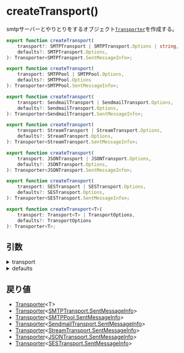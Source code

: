 # createTransport()

smtpサーバーとやりとりをするオブジェクト[`Transporter`](Transporter.md)を作成する。

```typescript
export function createTransport(
    transport?: SMTPTransport | SMTPTransport.Options | string,
    defaults?: SMTPTransport.Options,
): Transporter<SMTPTransport.SentMessageInfo>;

export function createTransport(
    transport: SMTPPool | SMTPPool.Options,
    defaults?: SMTPPool.Options
): Transporter<SMTPPool.SentMessageInfo>;

export function createTransport(
    transport: SendmailTransport | SendmailTransport.Options,
    defaults?: SendmailTransport.Options,
): Transporter<SendmailTransport.SentMessageInfo>;

export function createTransport(
    transport: StreamTransport | StreamTransport.Options,
    defaults?: StreamTransport.Options,
): Transporter<StreamTransport.SentMessageInfo>;

export function createTransport(
    transport: JSONTransport | JSONTransport.Options,
    defaults?: JSONTransport.Options,
): Transporter<JSONTransport.SentMessageInfo>;

export function createTransport(
    transport: SESTransport | SESTransport.Options,
    defaults?: SESTransport.Options,
): Transporter<SESTransport.SentMessageInfo>;

export function createTransport<T>(
    transport: Transport<T> | TransportOptions,
    defaults?: TransportOptions
): Transporter<T>;
```

## 引数

<details><summary>transport</summary><section>

### transport

SMTPの接続情報のオブジェクトもしくは接続URLもしくはプラグインインスタンスです。

#### 型

- [SMTPTransport](SMTPTransport.md)
- [SMTPTransport.Options](SMTPTransport/Options.md)
- string
- [SMTPPool](SMTPPool.md)
- [SMTPPool.Options](SMTPPool/Options.md)
- [SendmailTransport](SendmailTransport.md)
- [SendmailTransport.Options](SendmailTransport/Options.md)
- [StreamTransport](StreamTransport.md)
- [StreamTransport.Options](StreamTransport/Options.md)
- [JsonTransport](JsonTransport.md)
- [JsonTransport.Options](JsonTransport/Options.md)
- [SESTransport](SESTransport.md)
- [SESTransport.Options](SESTransport/Options.md)
- [Transport&lt;T&gt;](Transport.md)
- [TransportOptions](TransportOptions.md)

#### デフォルト

必須

</section></details>

<details><summary>defaults</summary><section>

### defaults

デフォルトの値を定義するオブジェクトです。

#### 型

- [SMTPTransport.Options](SMTPTransport/Options.md)
- [SMTPPool.Options](SMTPPool/Options.md)
- [SendmailTransport.Options](SendmailTransport/Options.md)
- [StreamTransport.Options](StreamTransport/Options.md)
- [JsonTransport.Options](JsonTransport/Options.md)
- [SESTransport.Options](SESTransport/Options.md)
- [TransportOptions](TransportOptions.md)

#### デフォルト

null

</section></details>

## 戻り値

- [Transporter](Transporter.md)&lt;T&gt;
- [Transporter](Transporter.md)&lt;[SMTPTransport.SentMessageInfo](SMTPTransport/SentMessageInfo.md)&gt;
- [Transporter](Transporter.md)&lt;[SMTPPool.SentMessageInfo](SMTPPool/SentMessageInfo.md)&gt;
- [Transporter](Transporter.md)&lt;[SendmailTransport.SentMessageInfo](SendmailTransport/SentMessageInfo.md)&gt;
- [Transporter](Transporter.md)&lt;[StreamTransport.SentMessageInfo](StreamTransport/SentMessageInfo.md)&gt;
- [Transporter](Transporter.md)&lt;[JSONTransport.SentMessageInfo](JSONTransport/SentMessageInfo.md)&gt;
- [Transporter](Transporter.md)&lt;[SESTransport.SentMessageInfo](SESTransport/SentMessageInfo.md)&gt;
